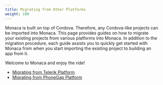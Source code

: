 ```yaml
---
title: Migrating from Other Platforms
weight: 100
---
```


Monaca is built on top of Cordova. Therefore, any Cordova-like projects can be imported into Monaca. This page provides guides on how to migrate your existing projects from various platforms into Monaca. In addition to the migration procedure, each guide assists you to quickly get started with Monaca from when you start importing the existing project to building an app from it. 

Welcome to Monaca and enjoy the ride!

- [Migrating from Telerik Platform](telerik_migration)
- [Migrating from PhoneGap Platform](phonegap_migration)

